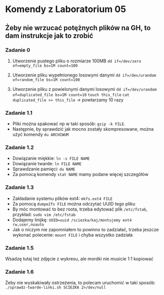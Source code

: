 # Komendy z Laboratorium 05
## Żeby nie wrzucać potężnych plików na GH, to dam instrukcje jak to zrobić

### Zadanie 0

1. Utworzenie pustego pliku o rozmiarze 100MB
	`dd if=/dev/zero of=empty_file bs=1M count=100`

2. Utworzenie pliku wypełnionego losowymi danymi
	`dd if=/dev/urandom of=random_file bs=1M count=100`

3. Utworzenie pliku z powielonymi danymi losowymi
	`dd if=/dev/urandom of=duplicated_file bs=1M count=10`
	`touch this_file`
	`cat duplicated_file >> this_file` -> powtarzamy 10 razy

### Zadanie 1.1

- Pliki można spakować np w taki sposób: `gzip -k FILE`.
- Następnie, by sprawdzić jak mocno zostały skompresowane, można użyć komendy `du ARCHIWUM`

### Zadanie 1.2

- Dowiązanie miękkie: `ln -s FILE NAME`
- Dowiązanie twarde: `ln FILE NAME`
- Sprawdzanie pamięci: `du NAME`
- Za pomocą komendy `stat NAME` mamy podane więcej szczegółów

### Zadanie 1.3

- Zakładanie systemu plików ext4: `mkfs.ext4 FILE`
- Za pomocą `dumpe2fs FILE` można odczytać UUID tego pliku
- By móc montować to bez roota, trzeba edytować plik `/etc/fstab`, przykład: `sudo vim /etc/fstab`
- Dodajemy linijkę: `UUID=uuid /sciezka/kaj/montujemy ext4 rw,user,noauto`
- Jak o niczym nie zapomniałem to powinno to zadziałać, trzeba jeszcze wykonać polecenie: `mount FILE` i chyba wszystko zadziała

### Zadanie 1.5 

Wsadzę tutaj też zdjęcie z wykresu, ale mordki nie musicie 1:1 kopiować

### Zadanie 1.6

Żeby nie wyskakiwały ostrzeżenia, to polecam uruchomić w taki sposób:
`./sprawdz-twarde-linki.sh SCIEZKA 2>/dev/null`